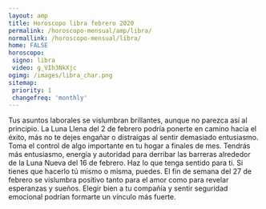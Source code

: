 ```yaml
---
layout: amp
title: Horoscopo libra febrero 2020 
permalink: /horoscopo-mensual/amp/libra/
normallink: /horoscopo-mensual/libra/
home: FALSE
horoscopo:
 signo: libra
 video: g_VIh3NkXjc
ogimg: /images/libra_char.png
sitemap:
 priority: 1
 changefreq: 'monthly'
---
```



Tus asuntos laborales se vislumbran brillantes, aunque no parezca así al principio. La Luna Llena del 2 de febrero podría ponerte en camino hacia el éxito, más no te dejes engañar o distraigas al sentir demasiado entusiasmo. Toma el control de algo importante en tu hogar a finales de mes. Tendrás más entusiasmo, energía y autoridad para derribar las barreras alrededor de la Luna Nueva del 16 de febrero. Haz lo que tenga sentido para ti. Si tienes que hacerlo tú mismo o misma, puedes. El fin de semana del 27 de febrero se vislumbra positivo tanto para el amor como para revelar esperanzas y sueños. Elegir bien a tu compañía y sentir seguridad emocional podrían formarte un vínculo más fuerte.